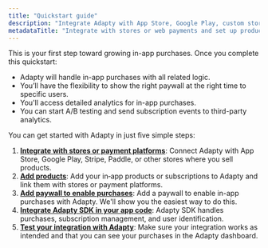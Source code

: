 ```yaml
---
title: "Quickstart guide"
description: "Integrate Adapty with App Store, Google Play, custom stores, Stripe, and Paddle."
metadataTitle: "Integrate with stores or web payments and set up products | Adapty Docs"
---
```


This is your first step toward growing in-app purchases. Once you complete this quickstart:

- Adapty will handle in-app purchases with all related logic.
- You’ll have the flexibility to show the right paywall at the right time to specific users.
- You'll access detailed analytics for in-app purchases.
- You can start A/B testing and send subscription events to third-party analytics.

You can get started with Adapty in just five simple steps:

1. [**Integrate with stores or payment platforms**](integrate-payments.md): Connect Adapty with App Store, Google Play, Stripe, Paddle, or other stores where you sell products.
2. [**Add products**](quickstart-products.md): Add your in‑app products or subscriptions to Adapty and link them with stores or payment platforms.
3. [**Add paywall to enable purchases**](quickstart-paywalls.md): Add a paywall to enable in-app purchases with Adapty. We'll show you the easiest way to do this.
4. [**Integrate Adapty SDK in your app code**](quickstart-sdk.md): Adapty SDK handles purchases, subscription management, and user identification.
5. [**Test your integration with Adapty**](quickstart-test.md): Make sure your integration works as intended and that you can see your purchases in the Adapty dashboard.